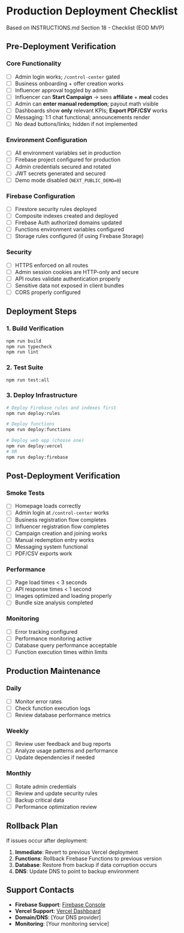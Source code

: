 # Production Deployment Checklist

Based on INSTRUCTIONS.md Section 18 - Checklist (EOD MVP)

## Pre-Deployment Verification

### Core Functionality
- [ ] Admin login works; `/control-center` gated
- [ ] Business onboarding + offer creation works
- [ ] Influencer approval toggled by admin
- [ ] Influencer can **Start Campaign** → sees **affiliate** + **meal** codes
- [ ] Admin can **enter manual redemption**; payout math visible
- [ ] Dashboards show **only** relevant KPIs; **Export PDF/CSV** works
- [ ] Messaging: 1:1 chat functional; announcements render
- [ ] No dead buttons/links; hidden if not implemented

### Environment Configuration
- [ ] All environment variables set in production
- [ ] Firebase project configured for production
- [ ] Admin credentials secured and rotated
- [ ] JWT secrets generated and secured
- [ ] Demo mode disabled (`NEXT_PUBLIC_DEMO=0`)

### Firebase Configuration
- [ ] Firestore security rules deployed
- [ ] Composite indexes created and deployed
- [ ] Firebase Auth authorized domains updated
- [ ] Functions environment variables configured
- [ ] Storage rules configured (if using Firebase Storage)

### Security
- [ ] HTTPS enforced on all routes
- [ ] Admin session cookies are HTTP-only and secure
- [ ] API routes validate authentication properly
- [ ] Sensitive data not exposed in client bundles
- [ ] CORS properly configured

## Deployment Steps

### 1. Build Verification
```bash
npm run build
npm run typecheck
npm run lint
```

### 2. Test Suite
```bash
npm run test:all
```

### 3. Deploy Infrastructure
```bash
# Deploy Firebase rules and indexes first
npm run deploy:rules

# Deploy functions
npm run deploy:functions

# Deploy web app (choose one)
npm run deploy:vercel
# OR
npm run deploy:firebase
```

## Post-Deployment Verification

### Smoke Tests
- [ ] Homepage loads correctly
- [ ] Admin login at `/control-center` works
- [ ] Business registration flow completes
- [ ] Influencer registration flow completes
- [ ] Campaign creation and joining works
- [ ] Manual redemption entry works
- [ ] Messaging system functional
- [ ] PDF/CSV exports work

### Performance
- [ ] Page load times < 3 seconds
- [ ] API response times < 1 second
- [ ] Images optimized and loading properly
- [ ] Bundle size analysis completed

### Monitoring
- [ ] Error tracking configured
- [ ] Performance monitoring active
- [ ] Database query performance acceptable
- [ ] Function execution times within limits

## Production Maintenance

### Daily
- [ ] Monitor error rates
- [ ] Check function execution logs
- [ ] Review database performance metrics

### Weekly
- [ ] Review user feedback and bug reports
- [ ] Analyze usage patterns and performance
- [ ] Update dependencies if needed

### Monthly
- [ ] Rotate admin credentials
- [ ] Review and update security rules
- [ ] Backup critical data
- [ ] Performance optimization review

## Rollback Plan

If issues occur after deployment:

1. **Immediate**: Revert to previous Vercel deployment
2. **Functions**: Rollback Firebase Functions to previous version
3. **Database**: Restore from backup if data corruption occurs
4. **DNS**: Update DNS to point to backup environment

## Support Contacts

- **Firebase Support**: [Firebase Console](https://console.firebase.google.com)
- **Vercel Support**: [Vercel Dashboard](https://vercel.com/dashboard)
- **Domain/DNS**: [Your DNS provider]
- **Monitoring**: [Your monitoring service]
